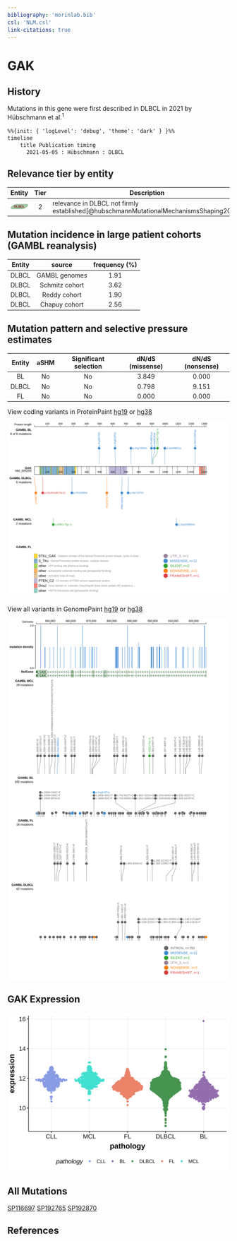 ```yaml
---
bibliography: 'morinlab.bib'
csl: 'NLM.csl'
link-citations: true
---
```

# GAK

## History
Mutations in this gene were first described in DLBCL in 2021 by Hübschmann et al.<sup>1</sup>

```mermaid
%%{init: { 'logLevel': 'debug', 'theme': 'dark' } }%%
timeline
    title Publication timing
      2021-05-05 : Hübschmann : DLBCL
```

## Relevance tier by entity

|Entity|Tier|Description                              |
|:------:|:----:|-----------------------------------------|
|![DLBCL](images/icons/DLBCL_tier2.png) |2   |relevance in DLBCL not firmly established[@hubschmannMutationalMechanismsShaping2021]|

## Mutation incidence in large patient cohorts (GAMBL reanalysis)

|Entity|source        |frequency (%)|
|:------:|:--------------:|:-------------:|
|DLBCL |GAMBL genomes |1.91         |
|DLBCL |Schmitz cohort|3.62         |
|DLBCL |Reddy cohort  |1.90         |
|DLBCL |Chapuy cohort |2.56         |

## Mutation pattern and selective pressure estimates

|Entity|aSHM|Significant selection|dN/dS (missense)|dN/dS (nonsense)|
|:------:|:----:|:---------------------:|:----------------:|:----------------:|
|BL    |No  |No                   |3.849           |0.000           |
|DLBCL |No  |No                   |0.798           |9.151           |
|FL    |No  |No                   |0.000           |0.000           |

View coding variants in ProteinPaint [hg19](https://morinlab.github.io/LLMPP/GAMBL/GAK_protein.html)  or [hg38](https://morinlab.github.io/LLMPP/GAMBL/GAK_protein_hg38.html)

![](images/proteinpaint/GAK_NM_005255.svg)

View all variants in GenomePaint [hg19](https://morinlab.github.io/LLMPP/GAMBL/GAK.html)  or [hg38](https://morinlab.github.io/LLMPP/GAMBL/GAK_hg38.html)

![](images/proteinpaint/GAK.svg)

## GAK Expression
![](images/gene_expression/GAK_by_pathology.svg)

## All Mutations

[SP116697](https://www.bcgsc.ca/downloads/morinlab/GAMBL/MALY/SP116697.html)
[SP192765](https://www.bcgsc.ca/downloads/morinlab/GAMBL/MALY/SP192765.html)
[SP192870](https://www.bcgsc.ca/downloads/morinlab/GAMBL/MALY/SP192870.html)

## References


<!-- ORIGIN: hubschmannMutationalMechanismsShaping2021b -->
<!-- DLBCL: hubschmannMutationalMechanismsShaping2021b -->
